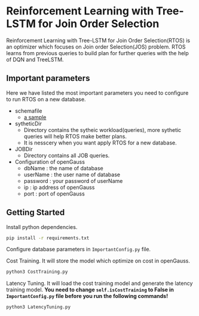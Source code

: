 # Reinforcement Learning with Tree-LSTM for Join Order Selection

Reinforcement Learning with Tree-LSTM for Join Order Selection(RTOS) is an optimizer which focuses on Join order Selection(JOS) problem.  RTOS learns from previous queries to build plan for further queries with the help of DQN and TreeLSTM.

## Important parameters

Here we have listed the most important parameters you need to configure to run RTOS on a new database. 

- schemafile
  - <a href ="https://github.com/gregrahn/join-order-benchmark/blob/master/schema.sql"> a sample</a>
- sytheticDir
  - Directory contains the sytheic workload(queries), more sythetic queries will help RTOS make better plans. 
  - It is nesscery when you want apply RTOS for a new database.  
- JOBDir
  - Directory contains all JOB queries. 
- Configuration of openGauss
  - dbName : the name of database 
  - userName : the user name of database
  - password : your password of userName
  - ip : ip address of openGauss
  - port : port of openGauss

## Getting Started

Install python dependencies.

```bash
pip install -r requirements.txt
```

Configure database parameters in `ImportantConfig.py` file.

Cost Training. It will store the model which optimize on cost in openGauss.

```bash
python3 CostTraining.py
```

Latency Tuning. It will load the cost training model and generate the latency training model.
**You need to change `self.isCostTraining` to False in `ImportantConfig.py` file before you run the following commands!**

```bash
python3 LatencyTuning.py 
```
